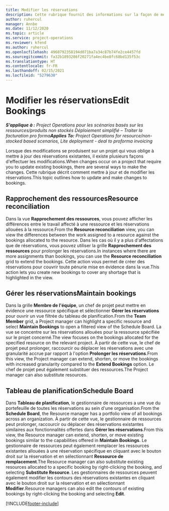 ```yaml
---
title: Modifier les réservations
description: Cette rubrique fournit des informations sur la façon de mettre à jour et de modifier les réservations.
author: ruhercul
manager: Annbe
ms.date: 11/12/2020
ms.topic: article
ms.service: project-operations
ms.reviewer: kfend
ms.author: ruhercul
ms.openlocfilehash: 4960792358194d071ba7a34c87b74fe2ce4457fd
ms.sourcegitcommit: fa32b1893286f20271fa4ec4be8fc68bd135f53c
ms.translationtype: HT
ms.contentlocale: fr-FR
ms.lasthandoff: 02/15/2021
ms.locfileid: "5279630"
---
```

# <a name="edit-bookings"></a><span data-ttu-id="a6d60-103">Modifier les réservations</span><span class="sxs-lookup"><span data-stu-id="a6d60-103">Edit Bookings</span></span>

<span data-ttu-id="a6d60-104">_**S’applique à :** Project Operations pour les scénarios basés sur les ressources/produits non stockés Déploiement simplifié – Traiter la facturation pro forma_</span><span class="sxs-lookup"><span data-stu-id="a6d60-104">_**Applies To:** Project Operations for resource/non-stocked based scenarios, Lite deployment - deal to proforma invoicing_</span></span>


<span data-ttu-id="a6d60-105">Lorsque des modifications se produisent sur un projet qui vous oblige à mettre à jour des réservations existantes, il existe plusieurs façons d'effectuer les modifications.</span><span class="sxs-lookup"><span data-stu-id="a6d60-105">When changes occur on a project that require you to update existing bookings, there are several ways to make the changes.</span></span> <span data-ttu-id="a6d60-106">Cette rubrique décrit comment mettre à jour et de modifier les réservations.</span><span class="sxs-lookup"><span data-stu-id="a6d60-106">This topic outlines how to update and make changes to bookings.</span></span>

## <a name="resource-reconciliation"></a><span data-ttu-id="a6d60-107">Rapprochement des ressources</span><span class="sxs-lookup"><span data-stu-id="a6d60-107">Resource reconciliation</span></span>

<span data-ttu-id="a6d60-108">Dans la vue **Rapprochement des ressources**, vous pouvez afficher les différences entre le travail affecté à une ressource et les réservations allouées à la ressource.</span><span class="sxs-lookup"><span data-stu-id="a6d60-108">From the **Resource reconciliation** view, you can view the differences between the work assigned to a resource against the bookings allocated to the resource.</span></span> <span data-ttu-id="a6d60-109">Dans les cas où il y a plus d'affectations que de réservations, vous pouvez utiliser la grille **Rapprochement des ressources** pour prolonger les réservations.</span><span class="sxs-lookup"><span data-stu-id="a6d60-109">In instances where there are more assignments than bookings, you can use the **Resource reconciliation** grid to extend the bookings.</span></span> <span data-ttu-id="a6d60-110">Cette action vous permet de créer des réservations pour couvrir toute pénurie mise en évidence dans la vue.</span><span class="sxs-lookup"><span data-stu-id="a6d60-110">This action lets you create new bookings to cover any shortage that is highlighted in the view.</span></span>

## <a name="maintain-bookings"></a><span data-ttu-id="a6d60-111">Gérer les réservations</span><span class="sxs-lookup"><span data-stu-id="a6d60-111">Maintain bookings</span></span>

<span data-ttu-id="a6d60-112">Dans la grille **Membre de l'équipe**, un chef de projet peut mettre en évidence une ressource spécifique et sélectionner **Gérer les réservations** pour ouvrir un vue filtrée du tableau de planification.</span><span class="sxs-lookup"><span data-stu-id="a6d60-112">From the **Team Member** grid, a Project manager can highlight a specific resource and select **Maintain Bookings** to open a filtered view of the Schedule Board.</span></span> <span data-ttu-id="a6d60-113">La vue se concentre sur les réservations allouées pour la ressource spécifiée sur le projet concerné.</span><span class="sxs-lookup"><span data-stu-id="a6d60-113">The view focuses on the bookings allocated for the specified resource on the relevant project.</span></span> <span data-ttu-id="a6d60-114">À partir de cette vue, le chef de projet peut prolonger, raccourcir ou déplacer les réservations avec une granularité accrue par rapport à l'option **Prolonger les réservations**.</span><span class="sxs-lookup"><span data-stu-id="a6d60-114">From this view, the Project manager can extend, shorten, or move the bookings with increased granularity compared to the **Extend Bookings** option.</span></span> <span data-ttu-id="a6d60-115">Le chef de projet peut également substituer des ressources.</span><span class="sxs-lookup"><span data-stu-id="a6d60-115">The Project manager can also substitute resources.</span></span>

## <a name="schedule-board"></a><span data-ttu-id="a6d60-116">Tableau de planification</span><span class="sxs-lookup"><span data-stu-id="a6d60-116">Schedule Board</span></span>

<span data-ttu-id="a6d60-117">Dans **Tableau de planification**, le gestionnaire de ressources a une vue du portefeuille de toutes les réservations au sein d'une organisation.</span><span class="sxs-lookup"><span data-stu-id="a6d60-117">From the **Schedule Board**, the Resource manager has a portfolio view of all bookings across an organization.</span></span> <span data-ttu-id="a6d60-118">À partir de cette vue, le gestionnaire de ressources peut prolonger, raccourcir ou déplacer des réservations existantes similaires aux fonctionnalités offertes dans **Gérer les réservations**.</span><span class="sxs-lookup"><span data-stu-id="a6d60-118">From this view, the Resource manager can extend, shorten, or move existing bookings similar to the capabilities offered in **Maintain Bookings**.</span></span> <span data-ttu-id="a6d60-119">Le gestionnaire de ressources peut également remplacer les ressources existantes allouées à une réservation spécifique en cliquant avec le bouton droit sur la réservation et en sélectionnant **Ressource de remplacement**.</span><span class="sxs-lookup"><span data-stu-id="a6d60-119">The Resource manager can also substitute existing resources allocated to a specific booking by right-clicking the booking, and selecting **Substitute Resource**.</span></span> <span data-ttu-id="a6d60-120">Les gestionnaires de ressources peuvent également modifier les contours des réservations existantes en cliquant avec le bouton droit sur la réservation et en sélectionnant **Modifier**.</span><span class="sxs-lookup"><span data-stu-id="a6d60-120">Resource managers can also edit the contours of existing bookings by right-clicking the booking and selecting **Edit**.</span></span>


[!INCLUDE[footer-include](../includes/footer-banner.md)]